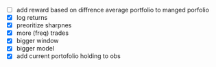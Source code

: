 - [ ] add reward based on diffrence average portfolio to manged porfolio
- [X] log returns
- [X] preoritize sharpnes
- [X] more (freq) trades
- [X] bigger window
- [X] bigger model
- [X] add current portofolio holding to obs
